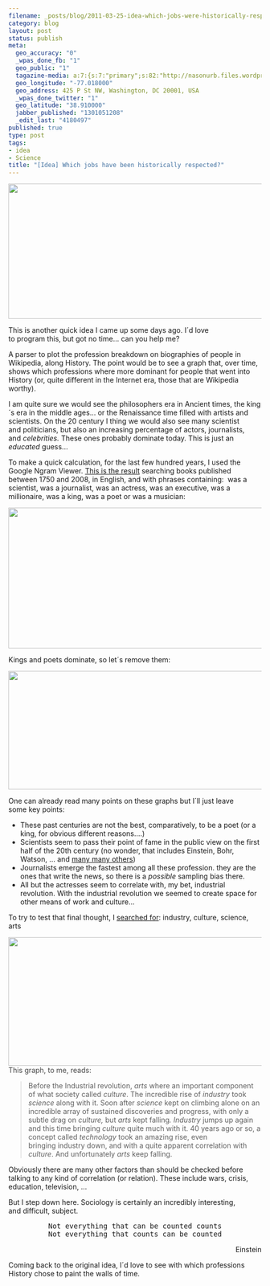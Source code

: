 ```yaml
--- 
filename: _posts/blog/2011-03-25-idea-which-jobs-were-historically-respected-in-history.md
category: blog
layout: post
status: publish
meta: 
  geo_accuracy: "0"
  _wpas_done_fb: "1"
  geo_public: "1"
  tagazine-media: a:7:{s:7:"primary";s:82:"http://nasonurb.files.wordpress.com/2011/03/screen-shot-2011-03-25-at-10-56-33.png";s:6:"images";a:5:{s:82:"http://nasonurb.files.wordpress.com/2011/03/screen-shot-2011-03-25-at-12-02-19.png";a:6:{s:8:"file_url";s:82:"http://nasonurb.files.wordpress.com/2011/03/screen-shot-2011-03-25-at-12-02-19.png";s:5:"width";s:3:"806";s:6:"height";s:3:"339";s:4:"type";s:5:"image";s:4:"area";s:6:"273234";s:9:"file_path";s:0:"";}s:82:"http://nasonurb.files.wordpress.com/2011/03/screen-shot-2011-03-25-at-10-56-33.png";a:6:{s:8:"file_url";s:82:"http://nasonurb.files.wordpress.com/2011/03/screen-shot-2011-03-25-at-10-56-33.png";s:5:"width";s:3:"914";s:6:"height";s:3:"400";s:4:"type";s:5:"image";s:4:"area";s:6:"365600";s:9:"file_path";s:0:"";}s:82:"http://nasonurb.files.wordpress.com/2011/03/screen-shot-2011-03-25-at-11-05-03.png";a:6:{s:8:"file_url";s:82:"http://nasonurb.files.wordpress.com/2011/03/screen-shot-2011-03-25-at-11-05-03.png";s:5:"width";s:3:"912";s:6:"height";s:3:"337";s:4:"type";s:5:"image";s:4:"area";s:6:"307344";s:9:"file_path";s:0:"";}s:83:"http://nasonurb.files.wordpress.com/2011/03/screen-shot-2011-03-25-at-11-25-492.png";a:6:{s:8:"file_url";s:83:"http://nasonurb.files.wordpress.com/2011/03/screen-shot-2011-03-25-at-11-25-492.png";s:5:"width";s:3:"914";s:6:"height";s:3:"347";s:4:"type";s:5:"image";s:4:"area";s:6:"317158";s:9:"file_path";s:0:"";}s:82:"http://nasonurb.files.wordpress.com/2011/03/screen-shot-2011-03-25-at-11-36-43.png";a:6:{s:8:"file_url";s:82:"http://nasonurb.files.wordpress.com/2011/03/screen-shot-2011-03-25-at-11-36-43.png";s:5:"width";s:3:"916";s:6:"height";s:3:"367";s:4:"type";s:5:"image";s:4:"area";s:6:"336172";s:9:"file_path";s:0:"";}}s:6:"videos";a:0:{}s:11:"image_count";s:1:"5";s:6:"author";s:7:"4180497";s:7:"blog_id";s:7:"8438084";s:9:"mod_stamp";s:19:"2011-03-28 13:09:02";}
  geo_longitude: "-77.018000"
  geo_address: 425 P St NW, Washington, DC 20001, USA
  _wpas_done_twitter: "1"
  geo_latitude: "38.910000"
  jabber_published: "1301051208"
  _edit_last: "4180497"
published: true
type: post
tags: 
- idea
- Science
title: "[Idea] Which jobs have been historically respected?"
---
```

<p style="text-align:center;"><a href="http://nasonurb.files.wordpress.com/2011/03/screen-shot-2011-03-25-at-12-02-19.png"><img class="aligncenter size-full wp-image-1891" title="Screen shot 2011-03-25 at 12.02.19" src="http://nasonurb.files.wordpress.com/2011/03/screen-shot-2011-03-25-at-12-02-19.png" alt="" width="640" height="269" /></a></p>
This is another quick idea I came up some days ago. I´d love to program this, but got no time... can you help me?

A parser to plot the profession breakdown on biographies of people in Wikipedia, along History. The point would be to see a graph that, over time, shows which professions where more dominant for people that went into History (or, quite different in the Internet era, those that are Wikipedia worthy).

<!--more-->I am quite sure we would see the philosophers era in Ancient times, the king´s era in the middle ages... or the Renaissance time filled with artists and scientists. On the 20 century I thing we would also see many scientist and politicians, but also an increasing percentage of actors, journalists, and <em>celebrities. </em>These ones probably dominate today. This is just an <em>educated </em>guess...

To make a quick calculation, for the last few hundred years, I used the Google Ngram Viewer. <a href="http://bsan.eu/gKWaxW">This is the result</a> searching books published between 1750 and 2008, in English, and with phrases containing:  was a scientist, was a journalist, was an actress, was an executive, was a millionaire, was a king, was a poet or was a musician:

<a href="http://nasonurb.files.wordpress.com/2011/03/screen-shot-2011-03-25-at-10-56-33.png"><img class="aligncenter size-full wp-image-1885" title="Screen shot 2011-03-25 at 10.56.33" src="http://nasonurb.files.wordpress.com/2011/03/screen-shot-2011-03-25-at-10-56-33.png" alt="" width="640" height="280" /></a>

Kings and poets dominate, so let´s remove them:

<a href="http://nasonurb.files.wordpress.com/2011/03/screen-shot-2011-03-25-at-11-05-03.png"><img class="aligncenter size-full wp-image-1886" title="Screen shot 2011-03-25 at 11.05.03" src="http://nasonurb.files.wordpress.com/2011/03/screen-shot-2011-03-25-at-11-05-03.png" alt="" width="640" height="236" /></a>

One can already read many points on these graphs but I´ll just leave some key points:
<ul>
	<li>These past centuries are not the best, comparatively, to be a poet (or a king, for obvious different reasons....)</li>
	<li>Scientists seem to pass their point of fame in the public view on the first half of the 20th century (no wonder, that includes Einstein, Bohr, Watson, ... and <a href="http://en.wikipedia.org/wiki/Timeline_of_scientific_discoveries#20th_century">many many others</a>)</li>
	<li>Journalists emerge the fastest among all these profession. they are the ones that write the news, so there is a <em>possible</em> sampling bias there.</li>
	<li>All but the actresses seem to correlate with, my bet, industrial revolution. With the industrial revolution we seemed to create space for other means of work and culture...</li>
</ul>
To try to test that final thought, I <a href="http://ngrams.googlelabs.com/graph?content=industry%2Cculture%2Cscience%2Carts%2Ctechnology&amp;year_start=1750&amp;year_end=2008&amp;corpus=0&amp;smoothing=5">searched for</a>: industry, culture, science, arts

<a href="http://nasonurb.files.wordpress.com/2011/03/screen-shot-2011-03-25-at-11-25-492.png"></a><a href="http://nasonurb.files.wordpress.com/2011/03/screen-shot-2011-03-25-at-11-36-43.png"><img class="aligncenter size-full wp-image-1890" title="Screen shot 2011-03-25 at 11.36.43" src="http://nasonurb.files.wordpress.com/2011/03/screen-shot-2011-03-25-at-11-36-43.png" alt="" width="640" height="256" /></a>
<span style="color:#444444;">This graph, to me, reads:</span>
<blockquote>Before the Industrial revolution, <em>arts</em> where an important component of what society called <em>culture</em>. The incredible rise of <em>industry</em> took <em>science</em> along with it. Soon after <em>science</em> kept on climbing alone on an incredible array of sustained discoveries and progress, with only a subtle drag on <em>culture, </em>but <em>arts</em> kept falling<em>. Industry</em> jumps up again and this time bringing <em>culture</em> quite much with it. 40 years ago or so, a concept called <em>technology</em> took an amazing rise, even bringing industry down, and with a quite apparent correlation with <em>culture</em>. And unfortunately <em>arts </em>keep falling.</blockquote>
Obviously there are many other factors than should be checked before talking to any kind of correlation (or relation). These include wars, crisis, education, television, ...

But I step down here. Sociology is certainly an incredibly interesting, and difficult, subject.
<pre style="text-align:center;">Not everything that can be counted counts
Not everything that counts can be counted</pre>
<p style="text-align:right;">Einstein</p>
Coming back to the original idea, I´d love to see with which professions History chose to paint the walls of time.
